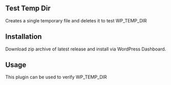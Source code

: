 ## Test Temp Dir

Creates a single temporary file and deletes it to test WP_TEMP_DIR

## Installation

Download zip archive of latest release and install via WordPress Dashboard.

## Usage

This plugin can be used to verify WP_TEMP_DIR

